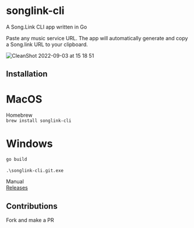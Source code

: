 # songlink-cli
A Song.Link CLI app written in Go

Paste any music service URL. The app will automatically generate and copy a Song.link URL to your clipboard.


![CleanShot 2022-09-03 at 15 18 51](https://user-images.githubusercontent.com/47460844/188270174-c416a133-145c-48b6-92eb-98dbe56d3ac0.gif)


## Installation

# MacOS
Homebrew<br>
`brew install songlink-cli`

# Windows
`go build`
\
\
`.\songlink-cli.git.exe`


Manual<br>
[Releases](https://github.com/marcusziade/songlink-cli/releases)

## Contributions
Fork and make a PR

